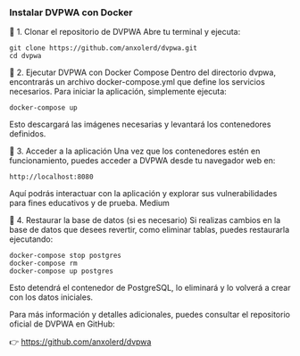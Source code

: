 ### Instalar DVPWA con Docker

🔹 1. Clonar el repositorio de DVPWA
Abre tu terminal y ejecuta:

```
git clone https://github.com/anxolerd/dvpwa.git
cd dvpwa
```

🔹 2. Ejecutar DVPWA con Docker Compose
Dentro del directorio dvpwa, encontrarás un archivo docker-compose.yml que define los servicios necesarios. Para iniciar la aplicación, simplemente ejecuta:

```
docker-compose up
```
Esto descargará las imágenes necesarias y levantará los contenedores definidos.

🔹 3. Acceder a la aplicación
Una vez que los contenedores estén en funcionamiento, puedes acceder a DVPWA desde tu navegador web en:

```
http://localhost:8080
```

Aquí podrás interactuar con la aplicación y explorar sus vulnerabilidades para fines educativos y de prueba.
Medium

🔹 4. Restaurar la base de datos (si es necesario)
Si realizas cambios en la base de datos que desees revertir, como eliminar tablas, puedes restaurarla ejecutando:

```
docker-compose stop postgres
docker-compose rm
docker-compose up postgres
```
Esto detendrá el contenedor de PostgreSQL, lo eliminará y lo volverá a crear con los datos iniciales.

Para más información y detalles adicionales, puedes consultar el repositorio oficial de DVPWA en GitHub:

👉 https://github.com/anxolerd/dvpwa